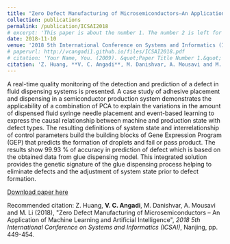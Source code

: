 ```yaml
---
title: "Zero Defect Manufacturing of Microsemiconductors–An Application of Machine Learning and Artificial Intelligence"
collection: publications
permalink: /publication/ICSAI2018
# excerpt: 'This paper is about the number 1. The number 2 is left for future work.'
date: 2018-11-10
venue: '2018 5th International Conference on Systems and Informatics (ICSAI'
# paperurl: http://vcangadi1.github.io/files/ICSAI2018.pdf
# citation: 'Your Name, You. (2009). &quot;Paper Title Number 1.&quot; <i>Journal 1</i>. 1(1).'
citation: 'Z. Huang, **V. C. Angadi**, M. Danishvar, A. Mousavi and M. Li (2018), &quot;Zero Defect Manufacturing of Microsemiconductors – An Application of Machine Learning and Artificial Intelligence&quot;, <i>2018 5th International Conference on Systems and Informatics (ICSAI)</i>, Nanjing, pp. 449-454.'
---
```

A real-time quality monitoring of the detection and prediction of a defect in fluid dispensing systems is presented. A case study of adhesive placement and dispensing in a semiconductor production system demonstrates the applicability of a combination of PCA to explain the variations in the amount of dispensed fluid syringe needle placement and event-based learning to express the causal relationship between machine and production state with defect types. The resulting definitions of system state and interrelationship of control parameters build the building blocks of Gene Expression Program (GEP) that predicts the formation of droplets and fail or pass product. The results show 99.93 % of accuracy in prediction of defect which is based on the obtained data from glue dispensing model. This integrated solution provides the genetic signature of the glue dispensing process helping to eliminate defects and the adjustment of system state prior to defect formation.

[Download paper here](https://doi.org/10.1109/ICSAI.2018.8599292)

Recommended citation: Z. Huang, **V. C. Angadi**, M. Danishvar, A. Mousavi and M. Li (2018), &quot;Zero Defect Manufacturing of Microsemiconductors – An Application of Machine Learning and Artificial Intelligence&quot;, <i>2018 5th International Conference on Systems and Informatics (ICSAI)</i>, Nanjing, pp. 449-454.
